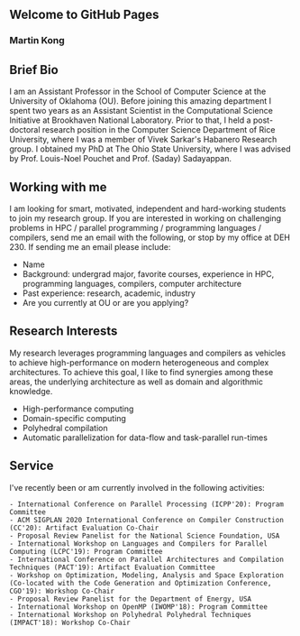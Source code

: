 ## Welcome to GitHub Pages

### Martin Kong

## Brief Bio
I am an Assistant Professor in the School of Computer Science at the University of Oklahoma (OU). Before joining this amazing department I spent two years as an Assistant Scientist in the Computational Science Initiative at Brookhaven National Laboratory. Prior to that, I held a post-doctoral research position in the Computer Science Department of Rice University, where I was a member of Vivek Sarkar's Habanero Research group. I obtained my PhD at The Ohio State University, where I was advised by Prof. Louis-Noel Pouchet and Prof. (Saday) Sadayappan.

## Working with me

I am looking for smart, motivated, independent and hard-working students to join my research group. If you are interested in working on challenging problems in HPC / parallel programming / programming languages / compilers, send me an email with the following, or stop by my office at DEH 230. If sending me an email please include:

- Name
- Background: undergrad major, favorite courses, experience in HPC, programming languages, compilers, computer architecture
- Past experience: research, academic, industry
- Are you currently at OU or are you applying?

## Research Interests
My research leverages programming languages and compilers as vehicles to achieve high-performance on modern heterogeneous and complex architectures. To achieve this goal, I like to find synergies among these areas, the underlying architecture as well as domain and algorithmic knowledge.

- High-performance computing
- Domain-specific computing
- Polyhedral compilation
- Automatic parallelization for data-flow and task-parallel run-times

## Service
I've recently been or am currently involved in the following activities:
```
- International Conference on Parallel Processing (ICPP'20): Program Committee
- ACM SIGPLAN 2020 International Conference on Compiler Construction (CC'20): Artifact Evaluation Co-Chair
- Proposal Review Panelist for the National Science Foundation, USA
- International Workshop on Languages and Compilers for Parallel Computing (LCPC'19): Program Committee
- International Conference on Parallel Architectures and Compilation Techniques (PACT'19): Artifact Evaluation Committee
- Workshop on Optimization, Modeling, Analysis and Space Exploration (Co-located with the Code Generation and Optimization Conference, CGO'19): Workshop Co-Chair
- Proposal Review Panelist for the Department of Energy, USA
- International Workshop on OpenMP (IWOMP'18): Program Committee
- International Workshop on Polyhedral Polyhedral Techniques (IMPACT'18): Workshop Co-Chair
```

